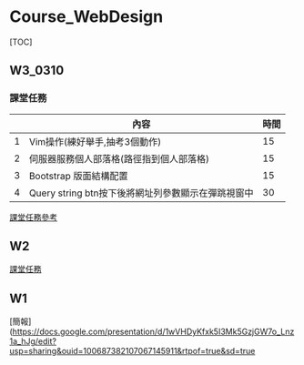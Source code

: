 # Course_WebDesign
[TOC]
## W3_0310
### 課堂任務
||內容|時間
|--|--|--|
|1| Vim操作(練好舉手,抽考3個動作)|15
|2| 伺服器服務個人部落格(路徑指到個人部落格)|15
|3| Bootstrap 版面結構配置|15
|4|Query string btn按下後將網址列參數顯示在彈跳視窗中|30

[課堂任務參考](https://hackmd.io/@sarah-KSU/SkHC9bJkh)

## W2
[課堂任務](https://hackmd.io/@sarah-KSU/ryych6npj/edit)
## W1
[簡報](https://docs.google.com/presentation/d/1wVHDyKfxk5I3Mk5GzjGW7o_Lnz1a_hJg/edit?usp=sharing&ouid=100687382107067145911&rtpof=true&sd=true
